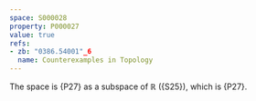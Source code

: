 ```yaml
---
space: S000028
property: P000027
value: true
refs:
- zb: "0386.54001"_6
  name: Counterexamples in Topology
---
```


The space is {P27} as a subspace of $\mathbb R$ ({S25}), which is {P27}.
